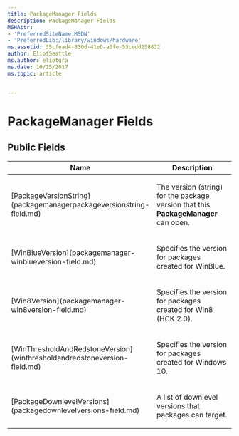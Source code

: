 ```yaml
---
title: PackageManager Fields
description: PackageManager Fields
MSHAttr:
- 'PreferredSiteName:MSDN'
- 'PreferredLib:/library/windows/hardware'
ms.assetid: 35cfead4-830d-41e0-a3fe-53cedd258632
author: EliotSeattle
ms.author: eliotgra
ms.date: 10/15/2017
ms.topic: article


---
```


# PackageManager Fields


## <span id="Public_Fields"></span><span id="public_fields"></span><span id="PUBLIC_FIELDS"></span>Public Fields


<table>
<colgroup>
<col width="50%" />
<col width="50%" />
</colgroup>
<thead>
<tr class="header">
<th>Name</th>
<th>Description</th>
</tr>
</thead>
<tbody>
<tr class="odd">
<td><p>[PackageVersionString](packagemanagerpackageversionstring-field.md)</p></td>
<td><p>The version (string) for the package version that this <strong>PackageManager</strong> can open.</p></td>
</tr>
<tr class="even">
<td><p>[WinBlueVersion](packagemanager-winblueversion-field.md)</p></td>
<td><p>Specifies the version for packages created for WinBlue.</p></td>
</tr>
<tr class="odd">
<td><p>[Win8Version](packagemanager-win8version-field.md)</p></td>
<td><p>Specifies the version for packages created for Win8 (HCK 2.0).</p></td>
</tr>
<tr class="even">
<td><p>[WinThresholdAndRedstoneVersion](winthresholdandredstoneversion-field.md)</p></td>
<td><p>Specifies the version for packages created for Windows 10.</p></td>
</tr>
<tr class="odd">
<td><p>[PackageDownlevelVersions](packagedownlevelversions-field.md)</p></td>
<td><p>A list of downlevel versions that packages can target.</p></td>
</tr>
</tbody>
</table>

 

 

 






